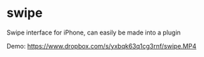 swipe
=====

Swipe interface for iPhone, can easily be made into a plugin


Demo: https://www.dropbox.com/s/yxbqk63q1cg3rnf/swipe.MP4
